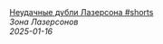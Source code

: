 <!--2025-01-16 09:01:10-->
<div class="yb">
  <a class="nodecor" href="/posts.html?eda/neudachnye_dubli_lazersona_shorts">
    <img class="preview" data-videoid="wIRziYIPFDE" src="https://i4.ytimg.com/vi/wIRziYIPFDE/hqdefault.jpg" align="middle" alt="">
  </a>
  <div class="inlbl text">
    <a class="nodecor" href="/posts.html?eda/neudachnye_dubli_lazersona_shorts">Неудачные дубли Лазерсона #shorts</a><br>
    <i class="smaller2">Зона Лазерсoнов</i><br>
    <i class="smaller3">2025-01-16</i>
  </div>
</div>

